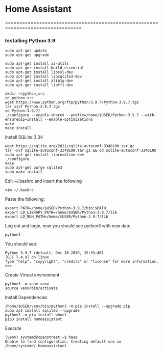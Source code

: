 # Home Assistant 
=================================================================================


### Installing Python 3.9


```
sudo apt-get update
sudo apt-get upgrade

sudo apt-get install xz-utils
sudo apt-get install build-essential
sudo apt-get install libssl-dev
sudo apt-get install libsqlite3-dev
sudo apt-get install zlib1g-dev
sudo apt-get install libffi-dev

mkdir ~/python_src
cd python_src
wget https://www.python.org/ftp/python/3.9.7/Python-3.9.7.tgz
tar xzvf Python-3.9.7.tgz
cd Python-3.9.7/
./configure --enable-shared --prefix=/home/$USER/Python-3.9.7 --with-ensurepip=install --enable-optimizations
make
make install
```
Install SQLlite 3.34
```
wget https://sqlite.org/2021/sqlite-autoconf-3340100.tar.gz
tar -xvf sqlite-autoconf-3340100.tar.gz && cd sqlite-autoconf-3340100
sudo apt-get install libreadline-dev
./configure
make
sudo apt-get purge sqlite3
sudo make install
```

Edit ~/.bashrc and insert the following
```
vim ~/.bashrc
```
Paste the following:
```
export PATH=/home/$USER/Python-3.9.7/bin:$PATH
export LD_LIBRARY_PATH=/home/$USER/Python-3.9.7/lib
export LD_RUN_PATH=/home/$USER/Python-3.9.7/lib
```

Log out and login, now you should see python3 with new date
```
python3
```
You should see:
```
Python 3.9.7 (default, Dec 10 2019, 19:33:46) 
[GCC 7.4.0] on linux
Type "help", "copyright", "credits" or "license" for more information.
>>> 
```

Create Virtual environment
```
python3 -m venv venv
source venv/bin/activate
```

Install Dependencies
```
/home/$USER/venv/bin/python3 -m pip install --upgrade pip
sudo apt install sqlite3 --upgrade
python3 -m pip install wheel
pip3 install homeassistant
```

Execute 
```
(venv) systemd@openstreet:~$ hass
Unable to find configuration. Creating default one in /home/systemd/.homeassistant
```

